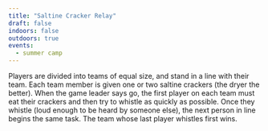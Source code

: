 ```yaml
---
title: "Saltine Cracker Relay"
draft: false
indoors: false
outdoors: true
events:
  - summer camp
---
```


Players are divided into teams of equal size, and stand in a line with their team. Each team member is given one or two saltine crackers (the dryer the better). When the game leader says go, the first player on each team must eat their crackers and then try to whistle as quickly as possible. Once they whistle (loud enough to be heard by someone else), the next person in line begins the same task. The team whose last player whistles first wins.
